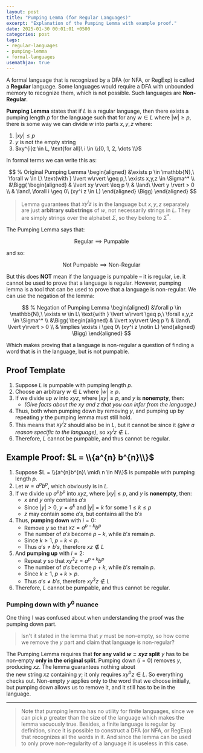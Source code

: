 ```yaml
---
layout: post
title: "Pumping Lemma (for Regular Languages)"
excerpt: "Explanation of the Pumping Lemma with example proof."
date: 2025-01-30 00:01:01 +0500
categories: post
tags:
- regular-languages
- pumping-lemma
- formal-languages
usemathjax: true
---
```


A formal language that is recognized by a DFA (or NFA, or RegExp) is called a **Regular** language. Some languages would require a DFA with unbounded memory to recognize them, which is not possible. Such languages are **Non-Regular**.

**Pumping Lemma** states that if $L$ is a regular language, then there exists a pumping length $p$ for the language such that for any $w \in L$ where $\lvert w \rvert \ge p$, there is some way we can divide $w$ into parts $x,y,z$ where:

1. $\lvert xy \rvert  \le p$
2. $y\ \text{is not the empty string}$
3. $xy^{i}z \in L, \text{for all}\ i \in \\{0, 1, 2, \dots \\}$

In formal terms we can write this as:

$$
% Original Pumping Lemma
\begin{aligned} 
&\exists p \in \mathbb{N},\ \forall w \in L\ \text{with } \lvert w\rvert  \geq p,\ \exists x,y,z \in \Sigma^* \\ 
&\Bigg( 
\begin{aligned} 
& \lvert xy \rvert  \leq p \\ 
& \land\ \lvert y \rvert  > 0 \\ 
& \land\ \forall i \geq 0\ (xy^i z \in L) 
\end{aligned} 
\Bigg)
\end{aligned} 
$$

> Lemma guarantees that $xy^{i}z$ is in the language but $x, y, z$ separately are just **arbitrary substrings** of $w$, not necessarily strings in $L$. They are simply strings over the alphabet $\Sigma$, so they belong to $\Sigma^*$.

The Pumping Lemma says that:

$$
\text{Regular} \implies \text{Pumpable}
$$

and so:

$$
\text{Not Pumpable} \implies \text{Non-Regular}
$$

But this does **NOT** mean if the language is pumpable – it is regular, i.e. it cannot be used to prove that a language is regular. However, pumping lemma is a tool that can be used to prove that a language is non-regular. We can use the negation of the lemma:

$$
% Negation of Pumping Lemma
\begin{aligned} 
&\forall p \in \mathbb{N},\ \exists w \in L\ \text{with } \lvert w\rvert  \geq p,\ \forall x,y,z \in \Sigma^* \\
&\Bigg( 
\begin{aligned} 
& \lvert xy\rvert  \leq p \\ 
& \land\ \lvert y\rvert  > 0 \\ 
& \implies \exists i \geq 0\ (xy^i z \notin L) 
\end{aligned} 
\Bigg)
\end{aligned} 
$$

Which makes proving that a language is non-regular a question of finding a word that is in the language, but is not pumpable.

## Proof Template

1. Suppose $L$ is pumpable with pumping length $p$.
2. Choose an arbitrary $w \in L$ where $\lvert w\rvert  \ge p$.
3. If we divide up $w$ into $xyz$, where $\lvert xy\rvert  \le p$, and $y$ is **nonempty**, then:
	- *(Give facts about the $xy$ and $z$ that you can infer from the language.)*
4. Thus, both when pumping down by removing $y$, and pumping up by repeating $y$ the pumping lemma must still hold.
5. This means that $xy^{i}z$ should also be in $L$, but it cannot be since it *(give a reason specific to the language)*, so $xy^{i} z \notin L$.
6. Therefore, $L$ cannot be pumpable, and thus cannot be regular.

## Example Proof: $L = \\{a^{n} b^{n}\\}$

1. Suppose $L = \\{a^{n}b^{n}\ \mid\ n \in N\\}$ is pumpable with pumping length $p$.
2. Let $w = a^{p}b^{p}$, which obviously is in $L$.
3. If we divide up $a^{p}b^{p}$ into $xyz$, where $\lvert xy\rvert  \le p$, and $y$ is **nonempty**, then:
	- $x$ and $y$ only contains $a's$
	- Since $\lvert y\rvert  \gt 0$, $y = a^{k}\ \text{and}\ \lvert y\rvert  = k$ for some $1 \le k \le p$
	- $z$ may contain some $a's$, but contains all the $b's$
4. Thus, **pumping down** with $i = 0$:
	- Remove $y$ so that $xz = a^{p−k}b^{p}$
	- The number of $a's$ become $p − k$, while $b's$ remain $p$.
	- Since $k \ge 1$, $p - k \lt p$.
	- Thus $a's \neq b's$, therefore $xz \notin L$
5. And **pumping up** with $i = 2$:
	- Repeat $y$ so that $xy^{2}z = a^{p+k}b^{p}$
	- The number of $a's$ become $p + k$, while $b's$ remain $p$.
	- Since $k \ge 1$, $p + k \gt p$.
	- Thus $a's \neq b's$, therefore $xy^{2}z \notin L$
6. Therefore, $L$ cannot be pumpable, and thus cannot be regular.

### Pumping down with $y^{0}$ nuance

One thing I was confused about when understanding the proof was the pumping down part.

> Isn't it stated in the lemma that $y$ must be non-empty, so how come we remove the $y$ part and claim that language is non-regular?

The Pumping Lemma requires that **for any valid $w=xyz$ split** $y$ has to be non-empty **only in the original split**. Pumping down ($i=0$) removes $y$, producing $xz$. The lemma guarantees nothing about the new string $xz$ containing $y$; it only requires $xy^{0}z \in L$. So everything checks out. Non-empty $y$ applies only to the word that we choose initially, but pumping down allows us to remove it, and it still has to be in the language.

---

> Note that pumping lemma has no utility for finite languages, since we can pick $p$ greater than the size of the language which makes the lemma vacuously true. Besides, a finite language is regular by definition, since it is possible to construct a DFA (or NFA, or RegExp) that recognizes all the words in it. And since the lemma can be used to only prove non-regularity of a language it is useless in this case.
 